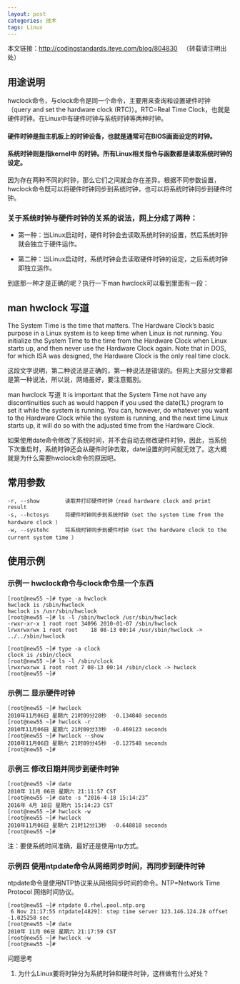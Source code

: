 ```yaml
---
layout: post
categories: 技术
tags: Linux   
---
```


本文链接：http://codingstandards.iteye.com/blog/804830   （转载请注明出处）

## 用途说明

hwclock命令，与clock命令是同一个命令，主要用来查询和设置硬件时钟（query and set the hardware clock (RTC)）。RTC=Real Time Clock，也就是硬件时钟。在Linux中有硬件时钟与系统时钟等两种时钟。

#### 硬件时钟是指主机板上的时钟设备，也就是通常可在BIOS画面设定的时钟。

#### 系统时钟则是指kernel中 的时钟。所有Linux相关指令与函数都是读取系统时钟的设定。

因为存在两种不同的时钟，那么它们之间就会存在差异。根据不同参数设置，hwclock命令既可以将硬件时钟同步到系统时钟，也可以将系统时钟同步到硬件时钟。

### 关于系统时钟与硬件时钟的关系的说法，网上分成了两种：

- 第一种：当Linux启动时，硬件时钟会去读取系统时钟的设置，然后系统时钟就会独立于硬件运作。

- 第二种：当Linux启动时，系统时钟会去读取硬件时钟的设定，之后系统时钟即独立运作。

到底那一种才是正确的呢？执行一下man hwclock可以看到里面有一段：

## man hwclock 写道

The System Time is the time that matters. The Hardware Clock’s basic purpose in a Linux system is to keep time
when Linux is not running. You initialize the System Time to the time from the Hardware Clock when Linux
starts up, and then never use the Hardware Clock again. Note that in DOS, for which ISA was designed, the
Hardware Clock is the only real time clock.

这段文字说明，第二种说法是正确的，第一种说法是错误的。但网上大部分文章都是第一种说法，所以说，网络虽好，要注意甄别。

man hwclock 写道
It is important that the System Time not have any discontinuities such as would happen if you used the date(1L)
program to set it while the system is running. You can, however, do whatever you want to the Hardware Clock
while the system is running, and the next time Linux starts up, it will do so with the adjusted time from the
Hardware Clock.

如果使用date命令修改了系统时间，并不会自动去修改硬件时钟，因此，当系统下次重启时，系统时钟还会从硬件时钟去取，date设置的时间就无效了。这大概就是为什么需要hwclock命令的原因吧。

## 常用参数

	-r, --show        读取并打印硬件时钟（read hardware clock and print result 
	-s, --hctosys     将硬件时钟同步到系统时钟（set the system time from the hardware clock ）
	-w, --systohc     将系统时钟同步到硬件时钟（set the hardware clock to the current system time ）

## 使用示例

### 示例一 hwclock命令与clock命令是一个东西

	[root@new55 ~]# type -a hwclock 
	hwclock is /sbin/hwclock
	hwclock is /usr/sbin/hwclock
	[root@new55 ~]# ls -l /sbin/hwclock /usr/sbin/hwclock 
	-rwxr-xr-x 1 root root 34096 2010-01-07 /sbin/hwclock
	lrwxrwxrwx 1 root root    18 08-13 00:14 /usr/sbin/hwclock -> ../../sbin/hwclock

	[root@new55 ~]# type -a clock 
	clock is /sbin/clock
	[root@new55 ~]# ls -l /sbin/clock 
	lrwxrwxrwx 1 root root 7 08-13 00:14 /sbin/clock -> hwclock
	[root@new55 ~]#

### 示例二 显示硬件时钟

	[root@new55 ~]# hwclock 
	2010年11月06日 星期六 21时09分28秒  -0.134840 seconds
	[root@new55 ~]# hwclock -r 
	2010年11月06日 星期六 21时09分33秒  -0.469123 seconds
	[root@new55 ~]# hwclock --show 
	2010年11月06日 星期六 21时09分45秒  -0.127548 seconds
	[root@new55 ~]#

 

### 示例三 修改日期并同步到硬件时钟

	[root@new55 ~]# date 
	2010年 11月 06日 星期六 21:11:57 CST
	[root@new55 ~]# date -s “2016-4-18 15:14:23”
	2016年 4月 18日 星期六 15:14:23 CST
	[root@new55 ~]# hwclock -w 
	[root@new55 ~]# hwclock 
	2010年11月06日 星期六 21时12分13秒  -0.648818 seconds
	[root@new55 ~]#

 

注：要使系统时间准确，最好还是使用ntp方式。

### 示例四 使用ntpdate命令从网络同步时间，再同步到硬件时钟

ntpdate命令是使用NTP协议来从网络同步时间的命令。NTP=Network Time Protocol 网络时间协议。

	[root@new55 ~]# ntpdate 0.rhel.pool.ntp.org 
	 6 Nov 21:17:55 ntpdate[4829]: step time server 123.146.124.28 offset -1.025258 sec
	[root@new55 ~]# date 
	2010年 11月 06日 星期六 21:17:59 CST
	[root@new55 ~]# hwclock -w 
	[root@new55 ~]#

问题思考
1. 为什么Linux要将时钟分为系统时钟和硬件时钟，这样做有什么好处？
